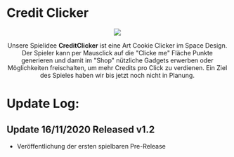 # Credit Clicker


<p align="center">
  <img src="https://i.imgur.com/IzxVc7G.png">
</p>

<p align="center">Unsere Spielidee <b>CreditClicker</b> ist eine Art Cookie Clicker im Space Design. Der Spieler kann per Mausclick auf die "Clicke me" Fläche Punkte generieren und  damit im "Shop" nützliche Gadgets erwerben oder Möglichkeiten freischalten, um mehr Credits pro Click zu verdienen. Ein Ziel des Spieles haben wir bis jetzt noch nicht in Planung.
</p>

# Update Log:
## Update 16/11/2020 Released v1.2
- Veröffentlichung der ersten spielbaren Pre-Release
